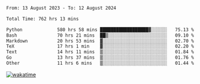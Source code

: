 <!--START_SECTION:waka-->

```txt
From: 13 August 2023 - To: 12 August 2024

Total Time: 762 hrs 13 mins

Python             580 hrs 58 mins ██████████████████▓░░░░░░   75.13 %
Bash               70 hrs 21 mins  ██▒░░░░░░░░░░░░░░░░░░░░░░   09.10 %
Markdown           20 hrs 53 mins  ▓░░░░░░░░░░░░░░░░░░░░░░░░   02.70 %
TeX                17 hrs 1 min    ▓░░░░░░░░░░░░░░░░░░░░░░░░   02.20 %
Text               14 hrs 11 mins  ▒░░░░░░░░░░░░░░░░░░░░░░░░   01.84 %
Go                 13 hrs 37 mins  ▒░░░░░░░░░░░░░░░░░░░░░░░░   01.76 %
Other              11 hrs 6 mins   ▒░░░░░░░░░░░░░░░░░░░░░░░░   01.44 %
```

<!--END_SECTION:waka-->
[![wakatime](https://wakatime.com/badge/user/5f89a63a-5294-4958-ad30-2b3455e63f2a.svg)](https://wakatime.com/@5f89a63a-5294-4958-ad30-2b3455e63f2a)
